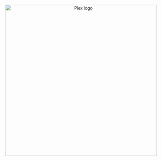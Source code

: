 <p align="center">
  <a href="https://hub.docker.com/r/linuxserver/plex">
    <img src="https://upload.wikimedia.org/wikipedia/commons/f/f0/Plex_vector_logo.svg" alt="Plex logo" title="Plex Media Server" width="500"/>
  </a>
<p/>
